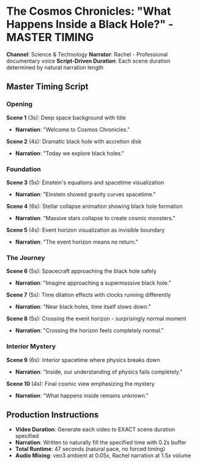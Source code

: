 # The Cosmos Chronicles: "What Happens Inside a Black Hole?" - MASTER TIMING
**Channel**: Science & Technology
**Narrator**: Rachel - Professional documentary voice
**Script-Driven Duration**: Each scene duration determined by natural narration length

## Master Timing Script

### Opening
**Scene 1** (3s): Deep space background with title
- **Narration**: "Welcome to Cosmos Chronicles."

**Scene 2** (4s): Dramatic black hole with accretion disk
- **Narration**: "Today we explore black holes."

### Foundation
**Scene 3** (5s): Einstein's equations and spacetime visualization
- **Narration**: "Einstein showed gravity curves spacetime."

**Scene 4** (6s): Stellar collapse animation showing black hole formation
- **Narration**: "Massive stars collapse to create cosmic monsters."

**Scene 5** (4s): Event horizon visualization as invisible boundary
- **Narration**: "The event horizon means no return."

### The Journey
**Scene 6** (5s): Spacecraft approaching the black hole safely
- **Narration**: "Imagine approaching a supermassive black hole."

**Scene 7** (5s): Time dilation effects with clocks running differently
- **Narration**: "Near black holes, time itself slows down."

**Scene 8** (5s): Crossing the event horizon - surprisingly normal moment
- **Narration**: "Crossing the horizon feels completely normal."

### Interior Mystery
**Scene 9** (6s): Interior spacetime where physics breaks down
- **Narration**: "Inside, our understanding of physics fails completely."

**Scene 10** (4s): Final cosmic view emphasizing the mystery
- **Narration**: "What happens inside remains unknown."

## Production Instructions
- **Video Duration**: Generate each video to EXACT scene duration specified
- **Narration**: Written to naturally fill the specified time with 0.2s buffer
- **Total Runtime**: 47 seconds (natural pace, no forced timing)
- **Audio Mixing**: veo3 ambient at 0.05x, Rachel narration at 1.5x volume